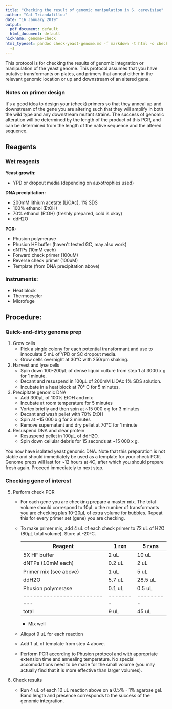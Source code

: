 ```yaml
---
title: "Checking the result of genomic manipulation in S. cerevisiae"
author: "Cat Triandafillou"
date: "16 January 2019"
output:
  pdf_document: default
  html_document: default
nickname: genome-check
html_typeset: pandoc check-yeast-genome.md -f markdown -t html -o check-yeast-genome.html
  -s
---
```



This protocol is for checking the results of genomic integration or manipulation of the yeast genome. This protocol assumes that you have putative transformants on plates, and primers that anneal either in the relevant genomic location or up and downstream of an altered gene.

### Notes on primer design

It's a good idea to design your (check) primers so that they anneal up and downstream of the gene you are altering such that they will amplify in both the wild type and any downstream mutant strains. The success of genomic alteration will be determined by the length of the product of this PCR, and can be determined from the length of the native sequence and the altered sequence.

## Reagents

### Wet reagents

**Yeast growth:**

- YPD or dropout media (depending on auxotrophies used)

**DNA precipitation:**

- 200mM lithium acetate (LiOAc), 1% SDS
- 100% ethanol (EtOH)
- 70% ethanol (EtOH) (freshly prepared, cold is okay)
- ddH2O

**PCR:**

- Phusion polymerase
- Phusion HF buffer (haven't tested GC, may also work)
- dNTPs (10mM each)
- Forward check primer (100uM)
- Reverse check primer (100uM)
- Template (from DNA precipitation above)


### Instruments:

- Heat block
- Thermocycler
- Microfuge


## Procedure:

### Quick-and-dirty genome prep

1. Grow cells
    - Pick a single colony for each potential transformant and use to innoculate 5 mL of YPD or SC dropout media.
    - Grow cells overnight at 30&deg;C with 250rpm shaking.
2. Harvest and lyse cells
    - Spin down 100-200&mu;L of dense liquid culture from step 1 at 3000 x g for 1 minute.
    - Decant and resuspend in 100&mu;L of 200mM LiOAc 1% SDS solution.
    - Incubate in a heat block at 70&deg; C for 5 minutes.
3. Precipitate genomic DNA
    - Add 300&mu;L of 100% EtOH and mix
    - Incubate at room temperature for 5 minutes
    - Vortex briefly and then spin at ~15 000 x g for 3 minutes
    - Decant and wash pellet with 70% EtOH
    - Spin at ~15 000 x g for 3 minutes
    - Remove supernatant and dry pellet at 70&deg;C for 1 minute
4. Resuspend DNA and clear protein
    - Resuspend pellet in 100&mu;L of ddH2O.
    - Spin down cellular debris for 15 seconds at ~15 000 x g.

You now have isolated yeast genomic DNA. Note that this preparation is not stable and should immediately be used as a template for your check PCR. Genome preps will last for ~12 hours at 4C, after which you should prepare fresh again. Proceed immediately to next step.

### Checking gene of interest

5. Perform check PCR
    - For each gene you are checking prepare a master mix. The total volume should correspond to 10&mu;L x the number of transformants you are checking plus 10-20&mu;L of extra volume for bubbles. Repeat this for every primer set (gene) you are checking.
    - To make primer mix, add 4 uL of each check primer to 72 uL of H2O (80&mu;L total volume). Store at -20&deg;C.
        
        | Reagent                   |  1 rxn |  5 rxns |
        |---------------------------|--------|---------|
        | 5X HF buffer              |   2 uL |   10 uL |
        | dNTPs (10mM each)         | 0.2 uL |    2 uL |
        | Primer mix (see above)    |   1 uL |    5 uL |
        | ddH2O                     | 5.7 uL | 28.5 uL |
        | Phusion polymerase        | 0.1 uL |  0.5 uL |
        |---------------------------|--------|---------|
        | total                     |   9 uL |   45 uL |
        
        - Mix well
    - Aliquot 9 uL for each reaction
    - Add 1 uL of template from step 4 above.
    - Perform PCR according to Phusion protocol and with appropriate extension time and annealing temperature. No special accomodations need to be made for the small volume (you may actually find that it is more effective than larger volumes).

6. Check results
    - Run 4 uL of each 10 uL reaction above on a 0.5% - 1% agarose gel. Band length and presence corresponds to the success of the genomic integration.

    